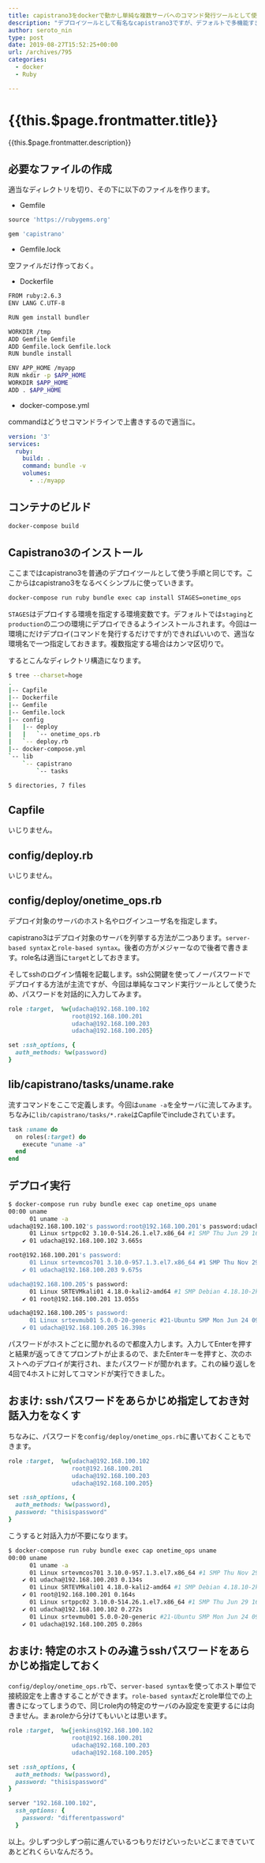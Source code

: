 ```yaml
---
title: capistrano3をdockerで動かし単純な複数サーバへのコマンド発行ツールとして使う
description: "デプロイツールとして有名なcapistrano3ですが、デフォルトで多機能すぎて牛刀で鶏を割いている感があります(使用者に牛刀を扱う能力がない説もあります)。なので、capistrano3の勉強を兼ねて、これを高度なデプロイツールとしてではなく、複数サーバに対する単純なコマンド実行ツールとしてなるべくシンプルに使ってみます。with docker。"
author: seroto_nin
type: post
date: 2019-08-27T15:52:25+00:00
url: /archives/795
categories:
  - docker
  - Ruby

---
```

# {{this.$page.frontmatter.title}}

<CategoriesAndDate/>

{{this.$page.frontmatter.description}}

<!--more-->

## 必要なファイルの作成

適当なディレクトリを切り、その下に以下のファイルを作ります。

* Gemfile

```ruby
source 'https://rubygems.org'

gem 'capistrano'
```

* Gemfile.lock

空ファイルだけ作っておく。

* Dockerfile

```bash
FROM ruby:2.6.3
ENV LANG C.UTF-8

RUN gem install bundler

WORKDIR /tmp
ADD Gemfile Gemfile
ADD Gemfile.lock Gemfile.lock
RUN bundle install

ENV APP_HOME /myapp
RUN mkdir -p $APP_HOME
WORKDIR $APP_HOME
ADD . $APP_HOME
```

* docker-compose.yml

commandはどうせコマンドラインで上書きするので適当に。

```yaml
version: '3'
services:
  ruby:
    build: .
    command: bundle -v
    volumes:
      - .:/myapp
```

## コンテナのビルド

```bash
docker-compose build
```

## Capistrano3のインストール

ここまではcapistrano3を普通のデプロイツールとして使う手順と同じです。ここからはcapistrano3をなるべくシンプルに使っていきます。

```bash
docker-compose run ruby bundle exec cap install STAGES=onetime_ops
```

`STAGES`はデプロイする環境を指定する環境変数です。デフォルトでは`staging`と`production`の二つの環境にデプロイできるようインストールされます。今回は一環境にだけデプロイ(コマンドを発行するだけですが)できればいいので、適当な環境名で一つ指定しておきます。複数指定する場合はカンマ区切りで。

するとこんなディレクトリ構造になります。

```bash
$ tree --charset=hoge
.
|-- Capfile
|-- Dockerfile
|-- Gemfile
|-- Gemfile.lock
|-- config
|   |-- deploy
|   |   `-- onetime_ops.rb
|   `-- deploy.rb
|-- docker-compose.yml
`-- lib
    `-- capistrano
        `-- tasks

5 directories, 7 files
```

## Capfile

いじりません。

## config/deploy.rb

いじりません。

## config/deploy/onetime_ops.rb

デプロイ対象のサーバのホスト名やログインユーザ名を指定します。

capistrano3はデプロイ対象のサーバを列挙する方法が二つあります。`server-based syntax`と`role-based syntax`。後者の方がメジャーなので後者で書きます。role名は適当に`target`としておきます。

そしてsshのログイン情報を記載します。ssh公開鍵を使ってノーパスワードでデプロイする方法が主流ですが、今回は単純なコマンド実行ツールとして使うため、パスワードを対話的に入力してみます。

```ruby
role :target,  %w{udacha@192.168.100.102
                  root@192.168.100.201
                  udacha@192.168.100.203
                  udacha@192.168.100.205}

set :ssh_options, {
  auth_methods: %w(password)
}
```

## lib/capistrano/tasks/uname.rake

流すコマンドをここで定義します。今回は`uname -a`を全サーバに流してみます。ちなみに`lib/capistrano/tasks/*.rake`はCapfileでincludeされています。

```ruby
task :uname do
  on roles(:target) do
    execute "uname -a"
  end
end
```

## デプロイ実行

```bash
$ docker-compose run ruby bundle exec cap onetime_ops uname
00:00 uname
      01 uname -a
udacha@192.168.100.102's password:root@192.168.100.201's password:udacha@192.168.100.203's password:udacha@192.168.100.205's password:
      01 Linux srtppc02 3.10.0-514.26.1.el7.x86_64 #1 SMP Thu Jun 29 16:05:25 UTC 2017 x86_64 x86_64 x86_64 GNU/Linux
    ✔ 01 udacha@192.168.100.102 3.665s

root@192.168.100.201's password:
      01 Linux srtevmcos701 3.10.0-957.1.3.el7.x86_64 #1 SMP Thu Nov 29 14:49:43 UTC 2018 x86_64 x86_64 x86_64 GNU/Linux
    ✔ 01 udacha@192.168.100.203 9.675s

udacha@192.168.100.205's password:
      01 Linux SRTEVMkali01 4.18.0-kali2-amd64 #1 SMP Debian 4.18.10-2kali1 (2018-10-09) x86_64 GNU/Linux
    ✔ 01 root@192.168.100.201 13.055s

udacha@192.168.100.205's password:
      01 Linux srtevmub01 5.0.0-20-generic #21-Ubuntu SMP Mon Jun 24 09:32:09 UTC 2019 x86_64 x86_64 x86_64 GNU/Linux
    ✔ 01 udacha@192.168.100.205 16.398s
```

パスワードがホストごとに聞かれるので都度入力します。入力してEnterを押すと結果が返ってきてプロンプトが止まるので、またEnterキーを押すと、次のホストへのデプロイが実行され、またパスワードが聞かれます。これの繰り返しを4回で4ホストに対してコマンドが実行できました。

## おまけ: sshパスワードをあらかじめ指定しておき対話入力をなくす

ちなみに、パスワードを`config/deploy/onetime_ops.rb`に書いておくこともできます。

```ruby
role :target,  %w{udacha@192.168.100.102
                  root@192.168.100.201
                  udacha@192.168.100.203
                  udacha@192.168.100.205}

set :ssh_options, {
  auth_methods: %w(password),
  password: "thisispassword"
}
```

こうすると対話入力が不要になります。

```bash
$ docker-compose run ruby bundle exec cap onetime_ops uname
00:00 uname
      01 uname -a
      01 Linux srtevmcos701 3.10.0-957.1.3.el7.x86_64 #1 SMP Thu Nov 29 14:49:43 UTC 2018 x86_64 x86_64 x86_64 GNU/Linux
    ✔ 01 udacha@192.168.100.203 0.134s
      01 Linux SRTEVMkali01 4.18.0-kali2-amd64 #1 SMP Debian 4.18.10-2kali1 (2018-10-09) x86_64 GNU/Linux
    ✔ 01 root@192.168.100.201 0.164s
      01 Linux srtppc02 3.10.0-514.26.1.el7.x86_64 #1 SMP Thu Jun 29 16:05:25 UTC 2017 x86_64 x86_64 x86_64 GNU/Linux
    ✔ 01 udacha@192.168.100.102 0.272s
      01 Linux srtevmub01 5.0.0-20-generic #21-Ubuntu SMP Mon Jun 24 09:32:09 UTC 2019 x86_64 x86_64 x86_64 GNU/Linux
    ✔ 01 udacha@192.168.100.205 0.286s
```

## おまけ: 特定のホストのみ違うsshパスワードをあらかじめ指定しておく

`config/deploy/onetime_ops.rb`で、`server-based syntax`を使ってホスト単位で接続設定を上書きすることができます。`role-based syntax`だとrole単位での上書きになってしまうので、同じrole内の特定のサーバのみ設定を変更するには向きません。まぁroleから分けてもいいとは思います。

```ruby
role :target,  %w{jenkins@192.168.100.102
                  root@192.168.100.201
                  udacha@192.168.100.203
                  udacha@192.168.100.205}

set :ssh_options, {
  auth_methods: %w(password),
  password: "thisispassword"
}

server "192.168.100.102",
  ssh_options: {
    password: "differentpassword"
  }
```

以上。少しずつ少しずつ前に進んでいるつもりだけどいったいどこまできていてあとどれくらいなんだろう。

